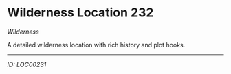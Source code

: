 # Wilderness Location 232

*Wilderness*

A detailed wilderness location with rich history and plot hooks.

---
*ID: LOC00231*